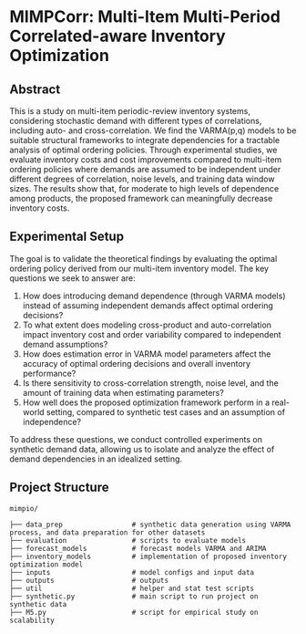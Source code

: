 # MIMPCorr: Multi-Item Multi-Period Correlated-aware Inventory Optimization


## Abstract

This is a study on multi-item periodic-review inventory systems,
considering stochastic demand with different types of correlations, including auto- and cross-correlation.
We find the VARMA(p,q) models to be suitable structural frameworks to integrate dependencies for a tractable
analysis of optimal ordering policies. Through experimental studies, we evaluate inventory
costs and cost improvements compared to multi-item ordering policies where demands are
assumed to be independent under different degrees of correlation, noise levels, and training
data window sizes. The results show that, for moderate to high levels of dependence among
products, the proposed framework can meaningfully decrease inventory costs.

## Experimental Setup 
The goal is to validate the theoretical findings by evaluating the optimal ordering policy
derived from our multi-item inventory model. The key questions we seek to answer are:

1. How does introducing demand dependence (through VARMA models) instead of assuming independent
demands affect optimal ordering decisions?
2. To what extent does modeling cross-product and auto-correlation impact inventory cost and order
variability compared to independent demand assumptions?
3. How does estimation error in VARMA model parameters affect the accuracy of optimal ordering
decisions and overall inventory performance?
4. Is there sensitivity to cross-correlation strength, noise level, and the amount of training data when
estimating parameters?
5. How well does the proposed optimization framework perform in a real-world setting, compared to
synthetic test cases and an assumption of independence?

To address these questions, we conduct controlled experiments on synthetic demand data, allowing
us to isolate and analyze the effect of demand dependencies in an idealized setting.

## Project Structure

```
mimpio/

├── data_prep                 # synthetic data generation using VARMA process, and data preparation for other datasets
├── evaluation                # scripts to evaluate models
├── forecast_models           # forecast models VARMA and ARIMA 
├── inventory_models          # implementation of proposed inventory optimization model
├── inputs                    # model configs and input data
├── outputs                   # outputs
├── util                      # helper and stat test scripts
├── synthetic.py              # main script to run project on synthetic data
├── M5.py                     # script for empirical study on scalability
```



